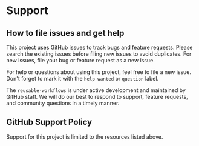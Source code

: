# Support 

## How to file issues and get help

This project uses GitHub issues to track bugs and feature requests. Please search the existing issues before filing new issues to avoid duplicates. For new issues, file your bug or feature request as a new issue.

For help or questions about using this project, feel free to file a new issue. Don't forget to mark it with the `help wanted` or `question` label.

The `reusable-workflows` is under active development and maintained by GitHub staff. We will do our best to respond to support, feature requests, and community questions in a timely manner.

## GitHub Support Policy

Support for this project is limited to the resources listed above.
